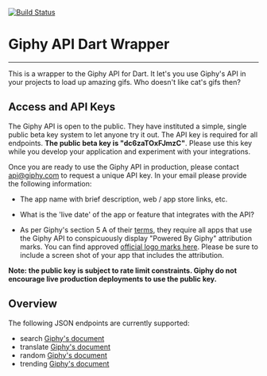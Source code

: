 [![Build Status](https://drone.io/github.com/mplacona/giphy/status.png)](https://drone.io/github.com/mplacona/giphy/latest)

# Giphy API Dart Wrapper
---

This is a wrapper to the Giphy API for Dart. It let's you use Giphy's API in your projects to load up amazing gifs. Who doesn't like cat's gifs then?

## Access and API Keys

The Giphy API is open to the public. They have instituted a simple, single public beta key system to let anyone try it out. The API key is required for all endpoints. <b>The public beta key is "dc6zaTOxFJmzC"</b>.  Please use this key while you develop your application and experiment with your integrations.

Once you are ready to use the Giphy API in production, please contact [api@giphy.com](mailto:api@giphy.com) to request a unique API key. In your email please provide the following information:

- The app name with brief description, web / app store links, etc.

- What is the 'live date' of the app or feature that integrates with the API?

- As per Giphy's section 5 A of their [terms](http://giphy.com/terms), they require all apps that use the Giphy API to conspicuously display "Powered By Giphy" attribution marks. You can find approved [official logo marks here](http://giphymedia.s3.amazonaws.com/giphy-api-icons.zip). Please be sure to include a screen shot of your app that includes the attribution.

<b>Note: the public key is subject to rate limit constraints. Giphy do not encourage live production deployments to use the public key.</b>

## Overview

The following JSON endpoints are currently supported:

+ search [Giphy's document](https://github.com/giphy/GiphyAPI#search-endpoint)
+ translate [Giphy's document](https://github.com/giphy/GiphyAPI#translate-endpoint)
+ random [Giphy's document](https://github.com/giphy/GiphyAPI#random-endpoint)
+ trending [Giphy's document](https://github.com/giphy/GiphyAPI#trending-gifs-endpoint)
